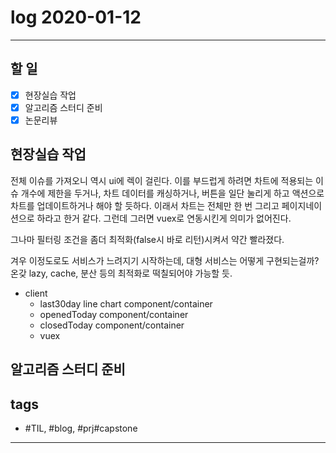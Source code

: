 # log 2020-01-12

--------------------------

## 할 일

- [x] 현장실습 작업
- [x] 알고리즘 스터디 준비
- [x] 논문리뷰

## 현장실습 작업

전체 이슈를 가져오니 역시 ui에 렉이 걸린다.
이를 부드럽게 하려면 차트에 적용되는 이슈 개수에 제한을 두거나, 차트 데이터를 캐싱하거나, 버튼을 일단 눌리게 하고 액션으로 차트를 업데이트하거나 해야 할 듯하다. 이래서 차트는 전체만 한 번 그리고 페이지네이션으로 하라고 한거 같다. 그런데 그러면 vuex로 연동시킨게 의미가 없어진다.

그나마 필터링 조건을 좀더 최적화(false시 바로 리턴)시켜서 약간 빨라졌다.

겨우 이정도로도 서비스가 느려지기 시작하는데, 대형 서비스는 어떻게 구현되는걸까? 온갖 lazy, cache, 분산 등의 최적화로 떡칠되어야 가능할 듯.

- client
  - last30day line chart component/container
  - openedToday component/container
  - closedToday component/container
  - vuex




## 알고리즘 스터디 준비








## tags
- \#TIL, \#blog, \#prj\#capstone

--------------------------

